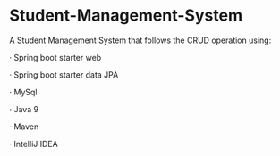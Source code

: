 # Student-Management-System
A Student Management System that follows the CRUD operation using:

· Spring boot starter web

· Spring boot starter data JPA

· MySql

· Java 9

· Maven

· IntelliJ IDEA
